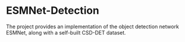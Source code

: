 # ESMNet-Detection
The project provides an implementation of the object detection network ESMNet, along with a self-built CSD-DET dataset.
